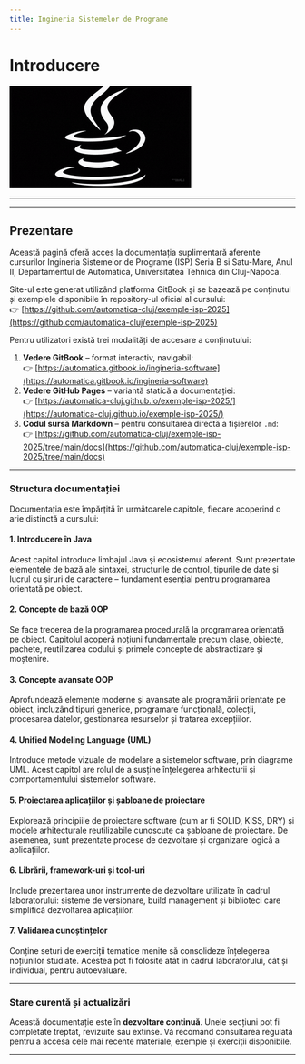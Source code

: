 ```yaml
---
title: Ingineria Sistemelor de Programe
---
```


# Introducere

![ISP](media/jv1.gif)

***

***

## Prezentare

Această pagină oferă acces la documentația suplimentară aferente cursurilor Ingineria Sistemelor de Programe (ISP) Seria B si Satu-Mare, Anul II, Departamentul de Automatica, Universitatea Tehnica din Cluj-Napoca.

Site-ul este generat utilizând platforma GitBook și se bazează pe conținutul și exemplele disponibile în repository-ul oficial al cursului:\
👉 [https://github.com/automatica-cluj/exemple-isp-2025](https://github.com/automatica-cluj/exemple-isp-2025)

Pentru utilizatori există trei modalități de accesare a conținutului:

1. **Vedere GitBook** – format interactiv, navigabil:\
   👉 [https://automatica.gitbook.io/ingineria-software](https://automatica.gitbook.io/ingineria-software)
2. **Vedere GitHub Pages** – variantă statică a documentației:\
   👉 [https://automatica-cluj.github.io/exemple-isp-2025/](https://automatica-cluj.github.io/exemple-isp-2025/)
3. **Codul sursă Markdown** – pentru consultarea directă a fișierelor `.md`:\
   👉 [https://github.com/automatica-cluj/exemple-isp-2025/tree/main/docs](https://github.com/automatica-cluj/exemple-isp-2025/tree/main/docs)

***

### Structura documentației

Documentația este împărțită în următoarele capitole, fiecare acoperind o arie distinctă a cursului:

#### 1. Introducere în Java

Acest capitol introduce limbajul Java și ecosistemul aferent. Sunt prezentate elementele de bază ale sintaxei, structurile de control, tipurile de date și lucrul cu șiruri de caractere – fundament esențial pentru programarea orientată pe obiect.

#### 2. Concepte de bază OOP

Se face trecerea de la programarea procedurală la programarea orientată pe obiect. Capitolul acoperă noțiuni fundamentale precum clase, obiecte, pachete, reutilizarea codului și primele concepte de abstractizare și moștenire.

#### 3. Concepte avansate OOP

Aprofundează elemente moderne și avansate ale programării orientate pe obiect, incluzând tipuri generice, programare funcțională, colecții, procesarea datelor, gestionarea resurselor și tratarea excepțiilor.

#### 4. Unified Modeling Language (UML)

Introduce metode vizuale de modelare a sistemelor software, prin diagrame UML. Acest capitol are rolul de a susține înțelegerea arhitecturii și comportamentului sistemelor software.

#### 5. Proiectarea aplicațiilor și șabloane de proiectare

Explorează principiile de proiectare software (cum ar fi SOLID, KISS, DRY) și modele arhitecturale reutilizabile cunoscute ca șabloane de proiectare. De asemenea, sunt prezentate procese de dezvoltare și organizare logică a aplicațiilor.

#### 6. Librării, framework-uri și tool-uri

Include prezentarea unor instrumente de dezvoltare utilizate în cadrul laboratorului: sisteme de versionare, build management și biblioteci care simplifică dezvoltarea aplicațiilor.

#### 7. Validarea cunoștințelor

Conține seturi de exerciții tematice menite să consolideze înțelegerea noțiunilor studiate. Acestea pot fi folosite atât în cadrul laboratorului, cât și individual, pentru autoevaluare.

***

### Stare curentă și actualizări

Această documentație este în **dezvoltare continuă**. Unele secțiuni pot fi completate treptat, revizuite sau extinse. Vă recomand consultarea regulată pentru a accesa cele mai recente materiale, exemple și exerciții disponibile.

***
